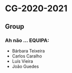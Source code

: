 # CG-2020-2021

## Group
### Ah não ... **EQUIPA**:
* Bárbara Teixeira
* Carlos Caralho
* Luís Vieira
* João Guedes
